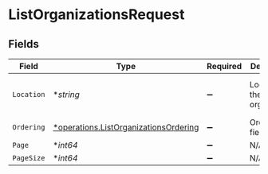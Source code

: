 # ListOrganizationsRequest


## Fields

| Field                                                                                         | Type                                                                                          | Required                                                                                      | Description                                                                                   | Example                                                                                       |
| --------------------------------------------------------------------------------------------- | --------------------------------------------------------------------------------------------- | --------------------------------------------------------------------------------------------- | --------------------------------------------------------------------------------------------- | --------------------------------------------------------------------------------------------- |
| `Location`                                                                                    | **string*                                                                                     | :heavy_minus_sign:                                                                            | Location of the organization                                                                  | United States of America                                                                      |
| `Ordering`                                                                                    | [*operations.ListOrganizationsOrdering](../../models/operations/listorganizationsordering.md) | :heavy_minus_sign:                                                                            | Ordering field                                                                                |                                                                                               |
| `Page`                                                                                        | **int64*                                                                                      | :heavy_minus_sign:                                                                            | N/A                                                                                           |                                                                                               |
| `PageSize`                                                                                    | **int64*                                                                                      | :heavy_minus_sign:                                                                            | N/A                                                                                           |                                                                                               |